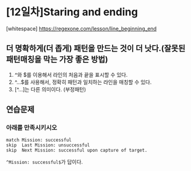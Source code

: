 # [12일차]Staring and ending
[whitespace] <https://regexone.com/lesson/line_beginning_end>

## 더 명확하게(더 좁게) 패턴을 만드는 것이 더 낫다.(잘못된 패턴매칭을 막는 가장 좋은 방법)
 1. ^와 $를 이용해서 라인의 처음과 끝을 표시할 수 있다.
 2. ^...$를 사용해서, 정확히 패턴과 일치하는 라인을 매칭할 수 있다.
 3. [^...]는 다른 의미이다. (부정패턴)
 
## 연습문제
### 아래를 만족시키시오
```
match Mission: successful
skip  Last Mission: unsuccessful 
skip  Next Mission: successful upon capture of target.
```

`^Mission: successful$`가 답이다.